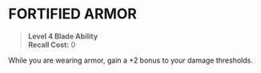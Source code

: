 # FORTIFIED ARMOR

> **Level 4 Blade Ability**  
> **Recall Cost:** 0

While you are wearing armor, gain a +2 bonus to your damage thresholds.
